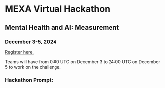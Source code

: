 # MEXA Virtual Hackathon 


## Mental Health and AI: Measurement

### December 3-5, 2024 
[Register here.](mexa.app) 

Teams will have from 0:00 UTC on December 3 to 24:00 UTC on December 5 to work on the challenge. 

### Hackathon Prompt: 
